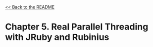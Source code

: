 [&lt;&lt; Back to the README](README.md)

# Chapter 5. Real Parallel Threading with JRuby and Rubinius
